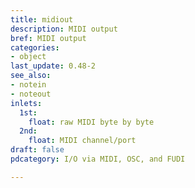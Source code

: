 ```yaml
---
title: midiout
description: MIDI output
bref: MIDI output
categories:
- object
last_update: 0.48-2
see_also:
- notein
- noteout
inlets:
  1st:
    float: raw MIDI byte by byte
  2nd:
    float: MIDI channel/port
draft: false
pdcategory: I/O via MIDI, OSC, and FUDI

---
```

